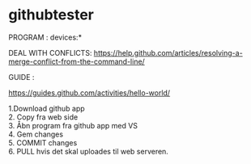 # githubtester

PROGRAM : 
devices:*

DEAL WITH CONFLICTS:
https://help.github.com/articles/resolving-a-merge-conflict-from-the-command-line/

GUIDE :

https://guides.github.com/activities/hello-world/  

1.Download github app  
2. Copy fra web side  
3. Åbn program fra github app med VS  
4. Gem changes  
5. COMMIT changes  
6. PULL hvis det skal uploades til web serveren.  
